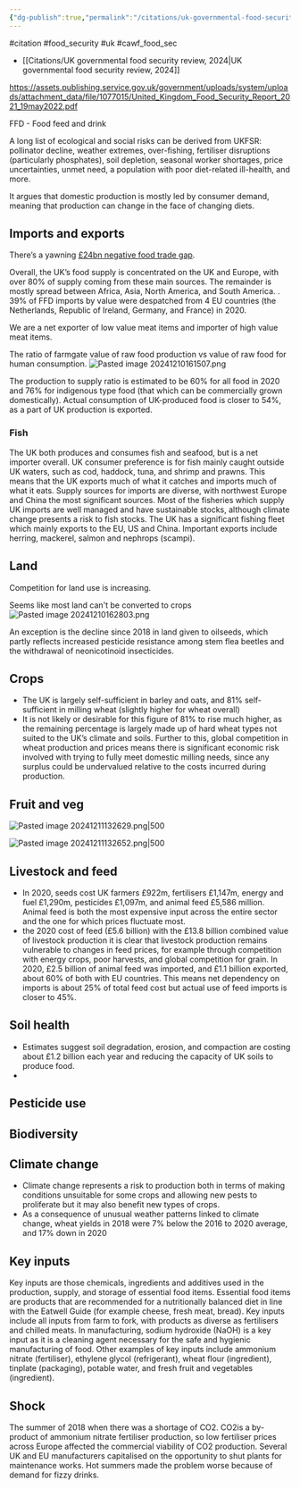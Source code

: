 ```yaml
---
{"dg-publish":true,"permalink":"/citations/uk-governmental-food-security-review-2021/","created":"2024-11-05T10:33:15.342+00:00","updated":"2025-10-10T23:59:27.386+01:00"}
---
```


#citation #food_security #uk #cawf_food_sec 

- [[Citations/UK governmental food security review, 2024\|UK governmental food security review, 2024]] 

https://assets.publishing.service.gov.uk/government/uploads/system/uploads/attachment_data/file/1077015/United_Kingdom_Food_Security_Report_2021_19may2022.pdf

FFD - Food feed and drink

A long list of ecological and social risks can be derived from UKFSR: pollinator decline, weather extremes, over-fishing, fertiliser disruptions (particularly phosphates), soil depletion, seasonal worker shortages, price uncertainties, unmet need, a population with poor diet-related ill-health, and more.

It argues that domestic production is mostly led by consumer demand, meaning that production can change in the face of changing diets.
## Imports and exports
There’s a yawning [£24bn negative food trade gap](https://www.gov.uk/government/statistics/food-statistics-pocketbook/food-statistics-in-your-pocket-global-and-uk-supply).

Overall, the UK’s food supply is concentrated on the UK and Europe, with over 80% of supply coming from these main sources. The remainder is mostly spread between Africa, Asia, North America, and South America. . 39% of FFD imports by value were despatched from 4 EU countries (the Netherlands, Republic of Ireland, Germany, and France) in 2020.

We are a net exporter of low value meat items and importer of high value meat items.

The ratio of farmgate value of raw food production vs value of raw food for human consumption.
![Pasted image 20241210161507.png](/img/user/Pasted%20image%2020241210161507.png)

The production to supply ratio is estimated to be 60% for all food in 2020 and 76%
for indigenous type food (that which can be commercially grown domestically).
Actual consumption of UK-produced food is closer to 54%, as a part of UK
production is exported.
### Fish
The UK both produces and consumes fish and seafood, but is a net importer overall. UK consumer preference is for fish mainly caught outside UK waters, such as cod, haddock, tuna, and shrimp and prawns. This means that the UK exports much of what it catches and imports much of what it eats. Supply sources for imports are diverse, with northwest Europe and China the most significant sources. Most of the fisheries which supply UK imports are well managed and have sustainable stocks, although climate change presents a risk to fish stocks. The UK has a significant fishing fleet which mainly exports to the EU, US and China. Important exports include herring, mackerel, salmon and nephrops (scampi).

## Land
Competition for land use is increasing.

Seems like most land can't be converted to crops
![Pasted image 20241210162803.png](/img/user/Pasted%20image%2020241210162803.png)

An exception is the decline since 2018 in land given to oilseeds, which partly reflects increased pesticide resistance among stem flea beetles and the withdrawal of neonicotinoid insecticides.

## Crops
- The UK is largely self-sufficient in barley and oats, and 81% self-sufficient in milling wheat (slightly higher for wheat overall)
- It is not likely or desirable for this figure of 81% to rise much higher, as the remaining percentage is largely made up of hard wheat types not suited to the UK’s climate and soils. Further to this, global competition in wheat production and prices means there is significant economic risk involved with trying to fully meet domestic milling needs, since any surplus could be undervalued relative to the costs incurred during production.

## Fruit and veg
![Pasted image 20241211132629.png|500](/img/user/Pasted%20image%2020241211132629.png)

![Pasted image 20241211132652.png|500](/img/user/Pasted%20image%2020241211132652.png)


## Livestock and feed
- In 2020, seeds cost UK farmers £922m, fertilisers £1,147m, energy and fuel £1,290m, pesticides £1,097m, and animal feed £5,586 million. Animal feed is both the most expensive input across the entire sector and the one for which prices fluctuate most.
- the 2020 cost of feed (£5.6 billion) with the £13.8 billion combined value of livestock production it is clear that livestock production remains vulnerable to changes in feed prices, for example through competition with energy crops, poor harvests, and global competition for grain. In 2020, £2.5 billion of animal feed was imported, and £1.1 billion exported, about 60% of both with EU countries. This means net dependency on imports is about 25% of total feed cost but actual use of feed imports is closer to 45%.

## Soil health
- Estimates suggest soil degradation, erosion, and compaction are costing about £1.2 billion each year and reducing the capacity of UK soils to produce food. 
- 

## Pesticide use

## Biodiversity

## Climate change
- Climate change represents a risk to production both in terms of making conditions unsuitable for some crops and allowing new pests to proliferate but it may also benefit new types of crops.
- As a consequence of unusual weather patterns linked to climate change, wheat yields in 2018 were 7% below the 2016 to 2020 average, and 17% down in 2020

## Key inputs
Key inputs are those chemicals, ingredients and additives used in the production, supply, and storage of essential food items. Essential food items are products that are recommended for a nutritionally balanced diet in line with the Eatwell Guide (for example cheese, fresh meat, bread). Key inputs include all inputs from farm to fork, with products as diverse as fertilisers and chilled meats. In manufacturing, sodium hydroxide (NaOH) is a key input as it is a cleaning agent necessary for the safe and hygienic manufacturing of food. Other examples of key inputs include ammonium nitrate (fertiliser), ethylene glycol (refrigerant), wheat flour (ingredient), tinplate (packaging), potable water, and fresh fruit and vegetables (ingredient).

## Shock
The summer of 2018 when there was a shortage of CO2. CO2is a by-product of ammonium nitrate fertiliser production, so low fertiliser prices across Europe affected the commercial viability of CO2 production. Several UK and EU manufacturers capitalised on the opportunity to shut plants for maintenance works. Hot summers made the problem worse because of demand for fizzy drinks.


